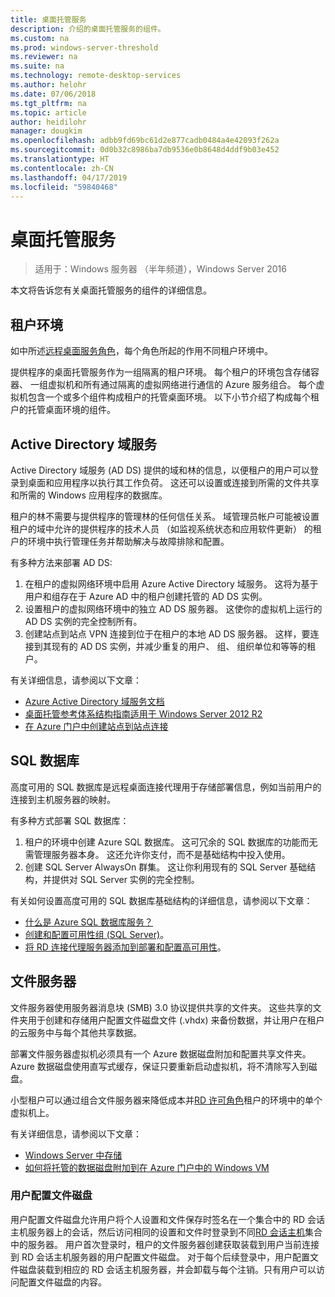 ```yaml
---
title: 桌面托管服务
description: 介绍的桌面托管服务的组件。
ms.custom: na
ms.prod: windows-server-threshold
ms.reviewer: na
ms.suite: na
ms.technology: remote-desktop-services
ms.author: helohr
ms.date: 07/06/2018
ms.tgt_pltfrm: na
ms.topic: article
author: heidilohr
manager: dougkim
ms.openlocfilehash: adbb9fd69bc61d2e877cadb0484a4e42093f262a
ms.sourcegitcommit: 0d0b32c8986ba7db9536e0b8648d4ddf9b03e452
ms.translationtype: HT
ms.contentlocale: zh-CN
ms.lasthandoff: 04/17/2019
ms.locfileid: "59840468"
---
```

# <a name="desktop-hosting-service"></a>桌面托管服务

>适用于：Windows 服务器 （半年频道），Windows Server 2016

本文将告诉您有关桌面托管服务的组件的详细信息。

## <a name="tenant-environment"></a>租户环境

如中所述[远程桌面服务角色](rds-roles.md)，每个角色所起的作用不同租户环境中。

提供程序的桌面托管服务作为一组隔离的租户环境。 每个租户的环境包含存储容器、 一组虚拟机和所有通过隔离的虚拟网络进行通信的 Azure 服务组合。 每个虚拟机包含一个或多个组件构成租户的托管桌面环境。 以下小节介绍了构成每个租户的托管桌面环境的组件。

## <a name="active-directory-domain-services"></a>Active Directory 域服务

Active Directory 域服务 (AD DS) 提供的域和林的信息，以便租户的用户可以登录到桌面和应用程序以执行其工作负荷。 这还可以设置或连接到所需的文件共享和所需的 Windows 应用程序的数据库。

租户的林不需要与提供程序的管理林的任何信任关系。 域管理员帐户可能被设置租户的域中允许的提供程序的技术人员 （如监视系统状态和应用软件更新） 的租户的环境中执行管理任务并帮助解决与故障排除和配置。

有多种方法来部署 AD DS:

1. 在租户的虚拟网络环境中启用 Azure Active Directory 域服务。 这将为基于用户和组存在于 Azure AD 中的租户创建托管的 AD DS 实例。
2. 设置租户的虚拟网络环境中的独立 AD DS 服务器。 这使你的虚拟机上运行的 AD DS 实例的完全控制所有。
3. 创建站点到站点 VPN 连接到位于在租户的本地 AD DS 服务器。 这样，要连接到其现有的 AD DS 实例，并减少重复的用户、 组、 组织单位和等等的租户。

有关详细信息，请参阅以下文章：

* [Azure Active Directory 域服务文档](https://docs.microsoft.com/azure/active-directory-domain-services/)
* [桌面托管参考体系结构指南适用于 Windows Server 2012 R2](https://docs.microsoft.com/azure/vpn-gateway/vpn-gateway-howto-site-to-site-resource-manager-portal)
* [在 Azure 门户中创建站点到站点连接](https://docs.microsoft.com/azure/vpn-gateway/vpn-gateway-howto-site-to-site-resource-manager-portal)

## <a name="sql-database"></a>SQL 数据库

高度可用的 SQL 数据库是远程桌面连接代理用于存储部署信息，例如当前用户的连接到主机服务器的映射。

有多种方式部署 SQL 数据库：

1. 租户的环境中创建 Azure SQL 数据库。 这可冗余的 SQL 数据库的功能而无需管理服务器本身。 这还允许你支付，而不是基础结构中投入使用。
2. 创建 SQL Server AlwaysOn 群集。 这让你利用现有的 SQL Server 基础结构，并提供对 SQL Server 实例的完全控制。

有关如何设置高度可用的 SQL 数据库基础结构的详细信息，请参阅以下文章：

* [什么是 Azure SQL 数据库服务？](https://docs.microsoft.com/azure/sql-database/sql-database-technical-overview)
* [创建和配置可用性组 (SQL Server)](https://docs.microsoft.com/sql/database-engine/availability-groups/windows/creation-and-configuration-of-availability-groups-sql-server?view=sql-server-2017)。
* [将 RD 连接代理服务器添加到部署和配置高可用性](rds-connection-broker-cluster.md)。

## <a name="file-server"></a>文件服务器

文件服务器使用服务器消息块 (SMB) 3.0 协议提供共享的文件夹。 这些共享的文件夹用于创建和存储用户配置文件磁盘文件 (.vhdx) 来备份数据，并让用户在租户的云服务中与每个其他共享数据。

部署文件服务器虚拟机必须具有一个 Azure 数据磁盘附加和配置共享文件夹。 Azure 数据磁盘使用直写式缓存，保证只要重新启动虚拟机，将不清除写入到磁盘。

小型租户可以通过组合文件服务器来降低成本并[RD 许可角色](rds-roles.md#remote-desktop-licensing)租户的环境中的单个虚拟机上。

有关详细信息，请参阅以下文章：

* [Windows Server 中存储](../../storage/storage.md)
* [如何将托管的数据磁盘附加到在 Azure 门户中的 Windows VM](https://docs.microsoft.com/azure/virtual-machines/windows/attach-managed-disk-portal?toc=%2Fazure%2Fvirtual-machines%2Fwindows%2Fclassic%2Ftoc.json)

### <a name="user-profile-disks"></a>用户配置文件磁盘

用户配置文件磁盘允许用户将个人设置和文件保存时签名在一个集合中的 RD 会话主机服务器上的会话，然后访问相同的设置和文件时登录到不同[RD 会话主机](rds-roles.md#remote-desktop-session-host)集合中的服务器。 用户首次登录时，租户的文件服务器创建获取装载到用户当前连接到 RD 会话主机服务器的用户配置文件磁盘。 对于每个后续登录中，用户配置文件磁盘装载到相应的 RD 会话主机服务器，并会卸载与每个注销。只有用户可以访问配置文件磁盘的内容。